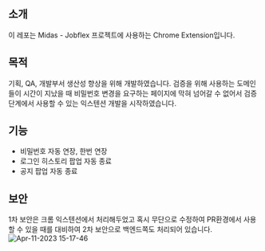 ## 소개
이 레포는 Midas - Jobflex 프로젝트에 사용하는 Chrome Extension입니다.

## 목적
기획, QA, 개발부서 생산성 향상을 위해 개발하였습니다.
검증을 위해 사용하는 도메인들이 시간이 지났을 때 비밀번호 변경을 요구하는 페이지에 막혀 넘어갈 수 없어서 검증단계에서 사용할 수 있는 익스텐션 개발을 시작하였습니다.

## 기능
- 비밀번호 자동 연장, 한번 연장
- 로그인 히스토리 팝업 자동 종료
- 공지 팝업 자동 종료

## 보안
1차 보안은 크롬 익스텐션에서 처리해두었고 혹시 무단으로 수정하여 PR환경에서 사용할 수 있을 때를 대비하여 2차 보안으로 백엔드쪽도 처리되어 있습니다.
![Apr-11-2023 15-17-46](https://user-images.githubusercontent.com/50583262/231072787-d46e65c8-4562-433f-8f86-d7c16c0bca5b.gif)
